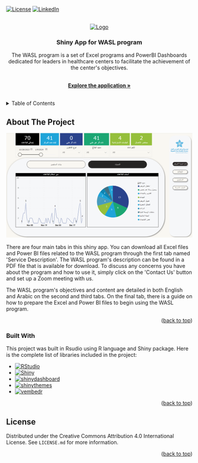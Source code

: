 <a name="readme-top"></a>

[![License][license-shield]][license-url]
[![LinkedIn][linkedin-shield]][linkedin-url]

<!-- PROJECT LOGO -->
<br />
<div align="center">
  <a href="https://abdullah-hr.shinyapps.io/Employee_Report/">
    <img src="www/Saudi-Ministry-of-Health-Logo.ico" alt="Logo" width="80" height="80">
  </a>

  <h3 align="center">Shiny App for WASL program</h3>

  <p align="center">

  The WASL program is a set of Excel programs and PowerBI Dashboards dedicated for leaders in healthcare centers to facilitate the achievement of the center's objectives.

<br />
    <a href="https://abdullah-hr.shinyapps.io/Employee_Report/"><strong>Explore the application »</strong></a>
    <br />
    <br />
  </p>
</div>

<!-- TABLE OF CONTENTS -->
<details>
  <summary>Table of Contents</summary>
  <ol>
    <li>
      <a href="#about-the-project">About The Project</a>
      <ul>
        <li><a href="#built-with">Built With</a></li>
      </ul>
    </li>
    <li><a href="#license">License</a></li>
  </ol>
</details>

<!-- ABOUT THE PROJECT -->
## About The Project

![Product Name Screen Shot][product-screenshot]

There are four main tabs in this shiny app. You can download all Excel files and Power BI files related to the WASL program through the first tab named 'Service Description'. The WASL program's description can be found in a PDF file that is available for download. To discuss any concerns you have about the program and how to use it, simply click on the 'Contact Us' button and set up a Zoom meeting with us.

The WASL program's objectives and content are detailed in both English and Arabic on the second and third tabs. On the final tab, there is a guide on how to prepare the Excel and Power BI files to begin using the WASL program.

<p align="right">(<a href="#readme-top">back to top</a>)</p>



### Built With

This project was built in Rsudio using R language and Shiny package. Here is the complete list of libraries included in the project:

* [![RStudio][RStudio.com]][RStudio-url]
* [![Shiny][Shiny.com]][Shiny-url]
* [![shinydashboard][shinydashboard.com]][shinydashboard-url]
* [![shinythemes][shinythemes.com]][shinythemes-url]
* [![vembedr][vembedr.com]][vembedr-url]

<p align="right">(<a href="#readme-top">back to top</a>)</p>

<!-- LICENSE -->
## License

Distributed under the Creative Commons Attribution 4.0 International License. See `LICENSE.md` for more information.

<p align="right">(<a href="#readme-top">back to top</a>)</p>

<!-- MARKDOWN LINKS & IMAGES -->
<!-- https://www.markdownguide.org/basic-syntax/#reference-style-links -->
[license-shield]: https://img.shields.io/github/license/othneildrew/Best-README-Template.svg?style=for-the-badge
[license-url]: https://github.com/0abdullah0sami0/Main-Saudi-Population-App/blob/master/LICENSE.md
[linkedin-shield]: https://img.shields.io/badge/-LinkedIn-black.svg?style=for-the-badge&logo=linkedin&colorB=555
[linkedin-url]: https://www.linkedin.com/in/abdullahalshalaan/
[product-screenshot]: www/application.png
[RStudio.com]: https://img.shields.io/badge/RStudio-blue?style=for-the-badge&logo=rstudio
[RStudio-url]: https://posit.co/download/rstudio-desktop/
[Shiny.com]: https://img.shields.io/badge/Shiny-Package-blue?style=for-the-badge
[Shiny-url]: https://www.rstudio.com/products/shiny/
[shinydashboard.com]: https://img.shields.io/badge/shinydashboard-Package-blue?style=for-the-badge
[shinydashboard-url]: https://www.rdocumentation.org/packages/shinydashboard/versions/0.7.2
[shinythemes.com]: https://img.shields.io/badge/shinythemes-Package-blue?style=for-the-badge
[shinythemes-url]: https://www.rdocumentation.org/packages/shinythemes/versions/1.2.0
[vembedr.com]: https://img.shields.io/badge/vembedr-Package-blue?style=for-the-badge
[vembedr-url]: https://www.rdocumentation.org/packages/vembedr/versions/0.1.5
